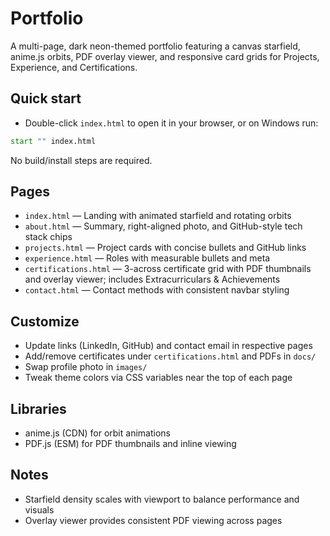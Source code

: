 # Portfolio

A multi-page, dark neon-themed portfolio featuring a canvas starfield, anime.js orbits, PDF overlay viewer, and responsive card grids for Projects, Experience, and Certifications.

## Quick start

- Double-click `index.html` to open it in your browser, or on Windows run:

```cmd
start "" index.html
```

No build/install steps are required.

## Pages

- `index.html` — Landing with animated starfield and rotating orbits
- `about.html` — Summary, right-aligned photo, and GitHub-style tech stack chips
- `projects.html` — Project cards with concise bullets and GitHub links
- `experience.html` — Roles with measurable bullets and meta
- `certifications.html` — 3-across certificate grid with PDF thumbnails and overlay viewer; includes Extracurriculars & Achievements
- `contact.html` — Contact methods with consistent navbar styling

## Customize

- Update links (LinkedIn, GitHub) and contact email in respective pages
- Add/remove certificates under `certifications.html` and PDFs in `docs/`
- Swap profile photo in `images/`
- Tweak theme colors via CSS variables near the top of each page

## Libraries

- anime.js (CDN) for orbit animations
- PDF.js (ESM) for PDF thumbnails and inline viewing

## Notes

- Starfield density scales with viewport to balance performance and visuals
- Overlay viewer provides consistent PDF viewing across pages
